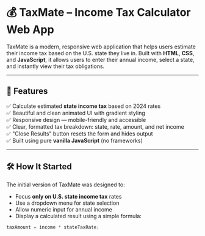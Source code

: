 # 💰 TaxMate – Income Tax Calculator Web App

TaxMate is a modern, responsive web application that helps users estimate their income tax based on the U.S. state they live in. Built with **HTML**, **CSS**, and **JavaScript**, it allows users to enter their annual income, select a state, and instantly view their tax obligations.

---

## 📌 Features

✅ Calculate estimated **state income tax** based on 2024 rates  
✅ Beautiful and clean animated UI with gradient styling  
✅ Responsive design — mobile-friendly and accessible  
✅ Clear, formatted tax breakdown: state, rate, amount, and net income  
✅ "Close Results" button resets the form and hides output  
✅ Built using pure **vanilla JavaScript** (no frameworks)

---

## 🛠️ How It Started

The initial version of TaxMate was designed to:
- Focus **only on U.S. state income tax** rates
- Use a dropdown menu for state selection
- Allow numeric input for annual income
- Display a calculated result using a simple formula:
  
```js
taxAmount = income * stateTaxRate;